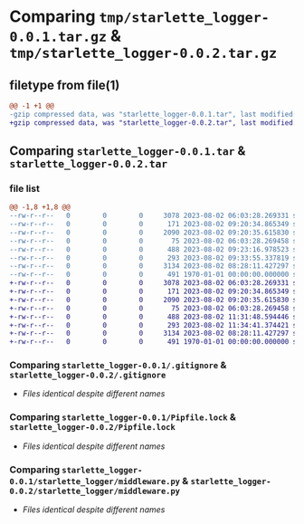 # Comparing `tmp/starlette_logger-0.0.1.tar.gz` & `tmp/starlette_logger-0.0.2.tar.gz`

## filetype from file(1)

```diff
@@ -1 +1 @@
-gzip compressed data, was "starlette_logger-0.0.1.tar", last modified: Wed Aug  2 09:42:11 2023, max compression
+gzip compressed data, was "starlette_logger-0.0.2.tar", last modified: Wed Aug  2 11:35:17 2023, max compression
```

## Comparing `starlette_logger-0.0.1.tar` & `starlette_logger-0.0.2.tar`

### file list

```diff
@@ -1,8 +1,8 @@
--rw-r--r--   0        0        0     3078 2023-08-02 06:03:28.269331 starlette_logger-0.0.1/.gitignore
--rw-r--r--   0        0        0      171 2023-08-02 09:20:34.865349 starlette_logger-0.0.1/Pipfile
--rw-r--r--   0        0        0     2090 2023-08-02 09:20:35.615830 starlette_logger-0.0.1/Pipfile.lock
--rw-r--r--   0        0        0       75 2023-08-02 06:03:28.269458 starlette_logger-0.0.1/README.md
--rw-r--r--   0        0        0      488 2023-08-02 09:23:16.978523 starlette_logger-0.0.1/pyproject.toml
--rw-r--r--   0        0        0      293 2023-08-02 09:33:55.337819 starlette_logger-0.0.1/starlette_logger/__init__.py
--rw-r--r--   0        0        0     3134 2023-08-02 08:28:11.427297 starlette_logger-0.0.1/starlette_logger/middleware.py
--rw-r--r--   0        0        0      491 1970-01-01 00:00:00.000000 starlette_logger-0.0.1/PKG-INFO
+-rw-r--r--   0        0        0     3078 2023-08-02 06:03:28.269331 starlette_logger-0.0.2/.gitignore
+-rw-r--r--   0        0        0      171 2023-08-02 09:20:34.865349 starlette_logger-0.0.2/Pipfile
+-rw-r--r--   0        0        0     2090 2023-08-02 09:20:35.615830 starlette_logger-0.0.2/Pipfile.lock
+-rw-r--r--   0        0        0       75 2023-08-02 06:03:28.269458 starlette_logger-0.0.2/README.md
+-rw-r--r--   0        0        0      488 2023-08-02 11:31:48.594446 starlette_logger-0.0.2/pyproject.toml
+-rw-r--r--   0        0        0      293 2023-08-02 11:34:41.374421 starlette_logger-0.0.2/starlette_logger/__init__.py
+-rw-r--r--   0        0        0     3134 2023-08-02 08:28:11.427297 starlette_logger-0.0.2/starlette_logger/middleware.py
+-rw-r--r--   0        0        0      491 1970-01-01 00:00:00.000000 starlette_logger-0.0.2/PKG-INFO
```

### Comparing `starlette_logger-0.0.1/.gitignore` & `starlette_logger-0.0.2/.gitignore`

 * *Files identical despite different names*

### Comparing `starlette_logger-0.0.1/Pipfile.lock` & `starlette_logger-0.0.2/Pipfile.lock`

 * *Files identical despite different names*

### Comparing `starlette_logger-0.0.1/starlette_logger/middleware.py` & `starlette_logger-0.0.2/starlette_logger/middleware.py`

 * *Files identical despite different names*

